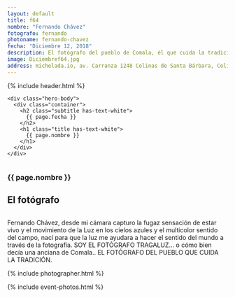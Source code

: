```yaml
---
layout: default
title: f64
nombre: "Fernando Chávez"
fotografo: fernando
photoname: fernando-chavez
fecha: "Diciembre 12, 2018"
description: El fotógrafo del pueblo de Comala, él que cuida la tradición.
image: Diciembref64.jpg
address: michelada.io, av. Carranza 1248 Colinas de Santa Bárbara, Colima.
---
```

<div class="parallax-container">
  <section class="hero is-large has-text-centered parallax intro intro-fernando">
    {% include header.html %}
  
    <div class="hero-body">
      <div class="container">
        <h2 class="subtitle has-text-white">
          {{ page.fecha }}
        </h2>
        <h1 class="title has-text-white">
          {{ page.nombre }}
        </h1>
      </div>
    </div>
  </section>

  <section id="f64" class="hero is-white f64">
    <div class="hero-body">
      <div class="columns">
        <div class="column">
          <div class="column is-three-fifths">
            <h3>{{ page.nombre }}</h3>
            <h1>El fotógrafo</h1>
          </div>
          <div class="column is-three-fifths">
            <p>
            Fernando Chávez, desde mi cámara capturo la fugaz sensación de estar vivo y el movimiento de la Luz en los cielos azules y el multicolor sentido del campo, nací para que la luz me ayudara a hacer el sentido del mundo a través de la fotografía. SOY EL FOTÓGRAFO TRAGALUZ... o cómo bien decía una anciana de Comala.. EL FOTÓGRAFO DEL PUEBLO QUE CUIDA LA TRADICIÓN.
            </p>
          </div>
        </div>
      </div>
    </div>
  </section>
  
  <section class="hero is-white event">
    <div class="hero-body">
      <a name="eventos"></a>
      {% include photographer.html %}
    </div>
  </section>
  
  {% include event-photos.html %}
</div>